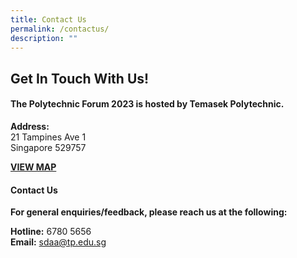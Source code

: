 ```yaml
---
title: Contact Us
permalink: /contactus/
description: ""
---
```

## **Get In Touch With Us!**


#### **The Polytechnic Forum 2023 is hosted by Temasek Polytechnic.**

**Address:<br>**
21 Tampines Ave 1<br>
Singapore 529757

<b>[VIEW MAP](https://www.google.com/maps/place/Temasek+Polytechnic/@1.345185,103.931812,16z/data=!4m6!3m5!1s0x31da3d69fed56771:0x8bf2e2929d84a296!8m2!3d1.345315!4d103.931822!16zL20vMDk4czcz?hl=en-GB&amp;entry=ttu)</b>

#### **Contact Us**

**For general enquiries/feedback, please reach us at the following:**

**Hotline:** 6780 5656<br>
**Email:** [sdaa@tp.edu.sg](sdaa@tp.edu.sg)
